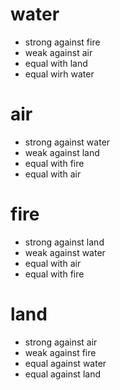 # water

- strong against fire
- weak against air
- equal with land
- equal wirh water

# air

- strong against water
- weak against land
- equal with fire
- equal with air

# fire

- strong against land
- weak against water
- equal with air
- equal with fire

# land

- strong against air
- weak against fire
- equal against water
- equal against land

